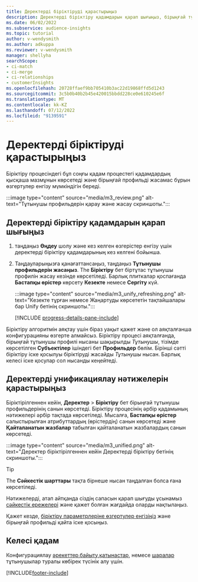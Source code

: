 ```yaml
---
title: Деректерді біріктіруді қарастырыңыз
description: Деректерді біріктіру қадамдарын қарап шығыңыз, бірыңғай тұтынушы профильдерін жасаңыз және нәтижелерді қарап шығыңыз
ms.date: 06/02/2022
ms.subservice: audience-insights
ms.topic: tutorial
author: v-wendysmith
ms.author: adkuppa
ms.reviewer: v-wendysmith
manager: shellyha
searchScope:
- ci-match
- ci-merge
- ci-relationships
- customerInsights
ms.openlocfilehash: 20728ffaef9bb705410b3ac22d19868ffd5d1243
ms.sourcegitcommit: 3c5b0b40b2b45e420015bbdd228ce0e610245e6f
ms.translationtype: MT
ms.contentlocale: kk-KZ
ms.lasthandoff: 07/12/2022
ms.locfileid: "9139591"
---
```

# <a name="review-data-unification"></a>Деректерді біріктіруді қарастырыңыз

Біріктіру процесіндегі бұл соңғы қадам процестегі қадамдардың қысқаша мазмұнын көрсетеді және бірыңғай профильді жасамас бұрын өзгертулер енгізу мүмкіндігін береді.

:::image type="content" source="media/m3_review.png" alt-text="Тұтынушы профильдерін қарау және жасау скриншоты.":::

## <a name="review-the-data-unification-steps"></a>Деректерді біріктіру қадамдарын қарап шығыңыз

1. таңдаңыз **Өңдеу** шолу және кез келген өзгерістер енгізу үшін деректерді біріктіру қадамдарының кез келгені бойынша.

1. Таңдауларыңызға қанағаттансаңыз, таңдаңыз **Тұтынушы профильдерін жасаңыз**. The **Біріктіру** бет біртұтас тұтынушы профилін жасау кезінде көрсетіледі. Барлық плиткалар қоспағанда **Бастапқы өрістер** көрсету **Кезекте** немесе **Сергіту** күй.

   :::image type="content" source="media/m3_unify_refreshing.png" alt-text="Кезекте тұрған немесе Жаңартуды көрсететін тақтайшалары бар Unify бетінің скриншоты.":::

   [!INCLUDE [progress-details-pane-include](includes/progress-details-pane.md)]

Біріктіру алгоритмін аяқтау үшін біраз уақыт қажет және ол аяқталғанша конфигурацияны өзгерте алмайсыз. Біріктіру процесі аяқталғанда, бірыңғай тұтынушы профилі нысаны шақырылды *Тұтынушы*, тізімде көрсетілген **Субъектілер** ішіндегі бет **Профильдер** бөлім. Бірінші сәтті біріктіру іске қосылуы біріктіруді жасайды *Тұтынушы* нысан. Барлық келесі іске қосулар сол нысанды кеңейтеді.

## <a name="review-the-results-of-data-unification"></a>Деректерді унификациялау нәтижелерін қарастырыңыз

Біріктірілгеннен кейін, **Деректер** > **Біріктіру** бет бірыңғай тұтынушы профильдерінің санын көрсетеді. Біріктіру процесінің әрбір қадамының нәтижелері әрбір тақтада көрсетіледі. Мысалға, **Бастапқы өрістер** салыстырылған атрибуттардың (өрістердің) санын көрсетеді және **Қайталанатын жазбалар** табылған қайталанатын жазбалардың санын көрсетеді.

:::image type="content" source="media/m3_unified.png" alt-text="Деректер біріктірілгеннен кейін Деректерді біріктіру бетінің скриншоты.":::

> [!TIP]
> The **Сәйкестік шарттары** тақта бірнеше нысан таңдалған болса ғана көрсетіледі.

Нәтижелерді, атап айтқанда сіздің сапасын қарап шығуды ұсынамыз [сәйкестік ережелері](data-unification-update.md#manage-match-rules) және қажет болған жағдайда оларды нақтылаңыз.

Қажет кезде, [біріктіру параметрлеріне өзгертулер енгізіңіз](data-unification-update.md) және бірыңғай профильді қайта іске қосыңыз.

## <a name="next-step"></a>Келесі қадам

Конфигурациялау [әрекеттер](activities.md),[байыту](enrichment-hub.md),[қатынастар](relationships.md), немесе [шаралар](measures.md) тұтынушылар туралы көбірек түсінік алу үшін.

[!INCLUDE[footer-include](includes/footer-banner.md)]
